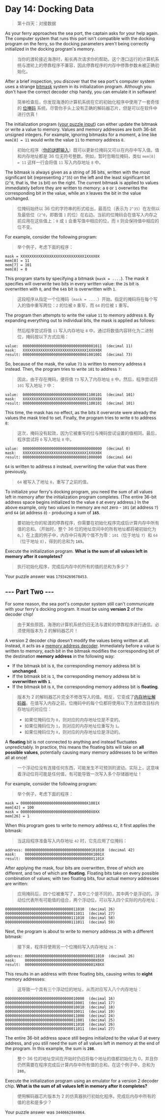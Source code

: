 # Day 14: Docking Data

> 第十四天：对接数据

As your ferry approaches the sea port, the captain asks for your help again. The computer system that runs this port isn't compatible with the docking program on the ferry, so the docking parameters aren't being correctly initialized in the docking program's memory.

> 当你的渡轮接近海港时，船长再次请求你的帮助。这个港口运行的计算机系统与渡轮上的停靠程序不兼容，因此停靠程序的内存中停靠参数未被正确初始化。

After a brief inspection, you discover that the sea port's computer system uses a strange [bitmask](https://en.wikipedia.org/wiki/Mask_(computing)) system in its initialization program. Although you don't have the correct decoder chip handy, you can emulate it in software!

> 简单检查后，你发现海港的计算机系统在它的初始化程序中使用了一套奇怪的 [位掩码](https://en.wikipedia.org/wiki/Mask_(computing)) 系统。尽管你手头上没有正确的解码器芯片，但是可以在软件中进行仿真！

The initialization program ([your puzzle input](day14.txt)) can either update the bitmask or write a value to memory. Values and memory addresses are both 36-bit unsigned integers. For example, ignoring bitmasks for a moment, a line like `mem[8] = 11` would write the value `11` to memory address `8`.

> 初始化程序（[你的谜题输入](day14.txt)）既可以更新位掩码又可以在内存中写入值。值和内存地址都是 36 位无符号整数。例如，暂时忽略位掩码，类似 `mem[8] = 11` 这样一行会将值 `11` 写入内存地址 `8` 中。

The bitmask is always given as a string of 36 bits, written with the most significant bit (representing `2^35`) on the left and the least significant bit (`2^0`, that is, the `1`s bit) on the right. The current bitmask is applied to values immediately before they are written to memory: a `0` or `1` overwrites the corresponding bit in the value, while an `X` leaves the bit in the value unchanged.

> 位掩码始终以 36 位的字符串的形式给出，最高位（表示为 `2^35`）在左侧以及最低位（`2^0`，即数值 `1` 的位）在右边。当前的位掩码会在值写入内存之前应用在这些值上：`0` 或 `1` 会重写值中相应的位，而 `X` 则会保持值中相应的位不变。

For example, consider the following program:

> 举个例子，考虑下面的程序：

```'
mask = XXXXXXXXXXXXXXXXXXXXXXXXXXXXX1XXXX0X
mem[8] = 11
mem[7] = 101
mem[8] = 0
```

This program starts by specifying a bitmask (`mask = ....`). The mask it specifies will overwrite two bits in every written value: the `2`s bit is overwritten with `0`, and the `64`s bit is overwritten with `1`.

> 这段程序从指定一个位掩码（`mask = ....`）开始。指定的掩码将在每个写入的值中重写两位：`2` 的位被 `0` 重写，而 `64` 的位被 `1` 重写。

The program then attempts to write the value `11` to memory address `8`. By expanding everything out to individual bits, the mask is applied as follows:

> 然后程序尝试将值 `11` 写入内存地址 `8` 中。通过将数值内容转化为二进制位，掩码按以下方式应用：

```'
value:  000000000000000000000000000000001011  (decimal 11)
mask:   XXXXXXXXXXXXXXXXXXXXXXXXXXXXX1XXXX0X
result: 000000000000000000000000000001001001  (decimal 73)
```

So, because of the mask, the value `73` is written to memory address `8` instead. Then, the program tries to write `101` to address `7`:

> 因此，由于存在掩码，便将值 `73` 写入了内存地址 `8` 中。然后，程序尝试将 `101` 写入地址 `7` 中：

```'
value:  000000000000000000000000000001100101  (decimal 101)
mask:   XXXXXXXXXXXXXXXXXXXXXXXXXXXXX1XXXX0X
result: 000000000000000000000000000001100101  (decimal 101)
```

This time, the mask has no effect, as the bits it overwrote were already the values the mask tried to set. Finally, the program tries to write `0` to address `8`:

> 这次，掩码没有起效，因为它被重写的位与掩码尝试设置的值相同。最后，程序尝试将 `0` 写入地址 `8` 中。

```'
value:  000000000000000000000000000000000000  (decimal 0)
mask:   XXXXXXXXXXXXXXXXXXXXXXXXXXXXX1XXXX0X
result: 000000000000000000000000000001000000  (decimal 64)
```

`64` is written to address `8` instead, overwriting the value that was there previously.

> `64` 被写入了地址 `8`，重写了之前的值。

To initialize your ferry's docking program, you need the sum of all values left in memory after the initialization program completes. (The entire 36-bit address space begins initialized to the value `0` at every address.) In the above example, only two values in memory are not zero - `101` (at address `7`) and `64` (at address `8`) - producing a sum of **`165`**.

> 要初始化你的轮渡的停靠程序，你需要在初始化程序完成后计算内存中所有值的总和。（开始时，整个 36 位的地址空间中的所有地址都将被初始化为 `0`。）在上面的例子中，内存中只有两个值不为零：`101`（位于地址 `7`）和 `64`（位于地址 `8`），得到的总和为 **`165`**。

Execute the initialization program. **What is the sum of all values left in memory after it completes?**

> 执行初始化程序，完成后内存中的所有的值的总和为多少？

Your puzzle answer was `17934269678453`.

## --- Part Two ---

For some reason, the sea port's computer system still can't communicate with your ferry's docking program. It must be using **version 2** of the decoder chip!

> 由于某些原因，海港的计算机系统仍旧无法与渡轮的停靠程序进行通信。必须使用版本为 2 的解码器芯片！

A version 2 decoder chip doesn't modify the values being written at all. Instead, it acts as a [memory address decoder](https://www.youtube.com/watch?v=PvfhANgLrm4). Immediately before a value is written to memory, each bit in the bitmask modifies the corresponding bit of the destination **memory address** in the following way:

- If the bitmask bit is `0`, the corresponding memory address bit is **unchanged**.
- If the bitmask bit is `1`, the corresponding memory address bit is **overwritten with** **`1`**.
- If the bitmask bit is `X`, the corresponding memory address bit is **floating**.

> 版本为 2 的解码器芯片完全不修改写入的值。相反，它变成了[内存地址解码器](https://www.youtube.com/watch?v=PvfhANgLrm4)。在值写入内存之前，位掩码中的每个位都将使用以下方法修改目标内存地址的对应位：
>
> - 如果位掩码位为 `0`，则对应的内存地址位是不变的。
> - 如果位掩码位为 `1`，则对应的内存地址位重写为 `1`。
> - 如果位掩码位为 `X`，则对应的内存地址位是浮动的。

A **floating** bit is not connected to anything and instead fluctuates unpredictably. In practice, this means the floating bits will take on **all possible values**, potentially causing many memory addresses to be written all at once!

> 一个浮动位没有连接任何东西，可能发生不可预测的波动。实际上，这意味着浮动位将可能是任何值，有可能导致一次写入多个存储器地址！

For example, consider the following program:

> 举个例子，考虑下面的程序：

```'
mask = 000000000000000000000000000000X1001X
mem[42] = 100
mask = 00000000000000000000000000000000X0XX
mem[26] = 1
```

When this program goes to write to memory address `42`, it first applies the bitmask:

> 当这段程序准备写入内存地址 `42` 时，它先应用了位掩码：

```'
address: 000000000000000000000000000000101010  (decimal 42)
mask:    000000000000000000000000000000X1001X
result:  000000000000000000000000000000X1101X
```

After applying the mask, four bits are overwritten, three of which are different, and two of which are **floating**. Floating bits take on every possible combination of values; with two floating bits, four actual memory addresses are written:

> 应用掩码后，四个位被重写了，其中三个是不同的，其中两个是浮动的。浮动位代表所有可能值的组合，两个浮动位，可以写入四个实际的内存地址：

```'
000000000000000000000000000000011010  (decimal 26)
000000000000000000000000000000011011  (decimal 27)
000000000000000000000000000000111010  (decimal 58)
000000000000000000000000000000111011  (decimal 59)
```

Next, the program is about to write to memory address `26` with a different bitmask:

> 接下来，程序将使用另一个位掩码写入内存地址 `26`：

```'
address: 000000000000000000000000000000011010  (decimal 26)
mask:    00000000000000000000000000000000X0XX
result:  00000000000000000000000000000001X0XX
```

This results in an address with three floating bits, causing writes to **eight** memory addresses:

> 这导致一个具有三个浮动位的地址，从而对应写入八个内存地址：

```'
000000000000000000000000000000010000  (decimal 16)
000000000000000000000000000000010001  (decimal 17)
000000000000000000000000000000010010  (decimal 18)
000000000000000000000000000000010011  (decimal 19)
000000000000000000000000000000011000  (decimal 24)
000000000000000000000000000000011001  (decimal 25)
000000000000000000000000000000011010  (decimal 26)
000000000000000000000000000000011011  (decimal 27)
```

The entire 36-bit address space still begins initialized to the value 0 at every address, and you still need the sum of all values left in memory at the end of the program. In this example, the sum is **`208`**.

> 整个 36 位的地址空间在开始时仍旧将每个地址的值都初始化为 0，并且你仍然需要在程序完成后计算内存中所有值的总和。在这个例子中，总和为 **`208`**。

Execute the initialization program using an emulator for a version 2 decoder chip. **What is the sum of all values left in memory after it completes?**

> 使用解码器芯片版本为 2 的仿真器执行初始化程序。完成后内存中所有的值的总和是多少？

Your puzzle answer was `3440662844064`.
